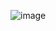 ![image](https://github.com/companyakis/svelte2024/assets/77589867/5077d985-6a18-4c70-be2d-7366ba27230c)
